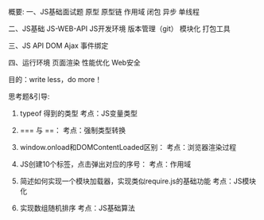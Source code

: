 概要:
一、JS基础面试题
原型 原型链
作用域 闭包
异步 单线程


二、JS基础 JS-WEB-API JS开发环境
版本管理（git）
模块化
打包工具


三、JS API 
DOM Ajax 事件绑定


四、运行环境
页面渲染
性能优化
Web安全


目的：write less，do more！

思考题&引导:
1. typeof 得到的类型
考点：JS变量类型

2. === 与 ==：
考点：强制类型转换

3. window.onload和DOMContentLoaded区别：
考点：浏览器渲染过程

4. JS创建10个<a>标签，点击弹出对应的序号：
考点：作用域

5. 简述如何实现一个模块加载器，实现类似require.js的基础功能
考点：JS模块化

6. 实现数组随机排序
考点：JS基础算法
 